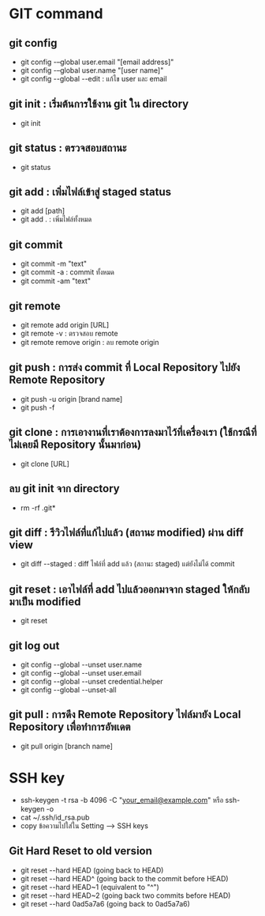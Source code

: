 # GIT command
## git config
- git config -–global user.email "[email address]" 
- git config -–global user.name "[user name]"
- git config --global --edit : แก้ไข user และ email
## git init : เริ่มต้นการใช้งาน git ใน directory
- git init
## git status : ตรวจสอบสถานะ
- git status
## git add : เพิ่มไฟล์เข้าสู่ staged status
- git add [path]
- git add . : เพิ่มไฟล์ทั้งหมด
## git commit 
- git commit -m "text"
- git commit -a : commit ทั้งหมด
- git commit -am "text"
## git remote
- git remote add origin [URL]
- git remote -v : ตรวจสอบ remote
- git remote remove origin : ลบ remote origin
## git push : การส่ง commit ที่ Local Repository ไปยัง Remote Repository
- git push -u origin [brand name]
- git push -f


## git clone : การเอางานที่เราต้องการลงมาไว้ที่เครื่องเรา (ใช้กรณีที่ไม่เคยมี Repository นั้นมาก่อน)
- git clone [URL]
## ลบ git init จาก directory
- rm -rf .git*
## git diff : รีวิวไฟล์ที่แก้ไปแล้ว (สถานะ modified) ผ่าน diff view
- git diff --staged :  diff ไฟล์ที่ add แล้ว (สถานะ staged) แต่ยังไม่ได้ commit
## git reset : เอาไฟล์ที่ add ไปแล้วออกมาจาก staged ให้กลับมาเป็น modified
- git reset
## git log out 
- git config --global --unset user.name
- git config --global --unset user.email
- git config --global --unset credential.helper
- git config --global --unset-all 
## git pull : การดึง Remote Repository ไฟล์มายัง Local Repository เพื่อทำการอัพเดต 
- git pull origin [branch name]
# SSH key 
- ssh-keygen -t rsa -b 4096 -C "your_email@example.com" หรือ  ssh-keygen -o
- cat ~/.ssh/id_rsa.pub 
- copy ข้อความไปใส่ใน Setting --> SSH keys
## Git Hard Reset to old version
- git reset --hard HEAD       (going back to HEAD)
- git reset --hard HEAD^      (going back to the commit before HEAD)
- git reset --hard HEAD~1     (equivalent to "^")
- git reset --hard HEAD~2     (going back two commits before HEAD)
- git reset --hard 0ad5a7a6   (going back to 0ad5a7a6)

